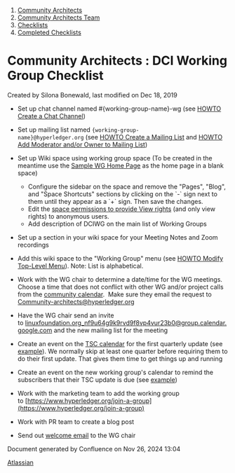 1. [Community Architects](index.html)
2. [Community Architects Team](Community-Architects-Team_20545564.html)
3. [Checklists](Checklists_20560801.html)
4. [Completed Checklists](Completed-Checklists_20560928.html)

# Community Architects : DCI Working Group Checklist

Created by Silona Bonewald, last modified on Dec 18, 2019

- Set up chat channel named #{working-group-name}-wg (see [HOWTO Create a Chat Channel](https://wiki.hyperledger.org/display/tools/Create+a+Chat+Channel))
- Set up mailing list named `{working-group-name}@hyperledger.org` (see [HOWTO Create a Mailing List](https://wiki.hyperledger.org/display/tools/Create+a+Mailing+List) and [HOWTO Add Moderator and/or Owner to Mailing List](https://lf-hyperledger.atlassian.net/wiki/pages/viewpage.action?pageId=20548258))
- Set up Wiki space using working group space (To be created in the meantime use the [Sample WG Home Page](https://wiki.hyperledger.org/display/tools/Sample+WG+Home+Page) as the home page in a blank space)
  
  - Configure the sidebar on the space and remove the "Pages", "Blog", and "Space Shortcuts" sections by clicking on the \`-\` sign next to them until they appear as a \`+\` sign. Then save the changes.
  - Edit the [space permissions to provide View rights](https://wiki.hyperledger.org/display/tools/Set+Space+Permissions+for+Anon+to+read+only) (and only view rights) to anonymous users.
  - Add description of DCIWG on the main list of Working Groups
- Set up a section in your wiki space for your Meeting Notes and Zoom recordings
- Add this wiki space to the "Working Group" menu (see [HOWTO Modify Top-Level Menu](https://wiki.hyperledger.org/display/tools/Modify+Top-Level+Menu)). Note: List is alphabetical.
- Work with the WG chair to determine a date/time for the WG meetings. Choose a time that does not conflict with other WG and/or project calls from the [community calendar](https://lf-hyperledger.atlassian.net/wiki/display/HYP/Calendar+of+Public+Meetings).  Make sure they email the request to [Community-architects@hyperledger.org](mailto:Community-architects@hyperledger.org)
- Have the WG chair send an invite to [linuxfoundation.org\_nf9u64g9k9rvd9f8vp4vur23b0@group.calendar.google.com](mailto:linuxfoundation.org_nf9u64g9k9rvd9f8vp4vur23b0@group.calendar.google.com) and the new mailing list for the meeting
- Create an event on the [TSC calendar](https://lists.hyperledger.org/g/tsc/calendar) for the first quarterly update (see [example](https://lists.hyperledger.org/g/tsc/addevent?eventid=352398&repeatid=0&calstart=2018-10-18)). We normally skip at least one quarter before requiring them to do their first update. That gives them time to get things up and running
- Create an event on the new working group's calendar to remind the subscribers that their TSC update is due (see [example](https://lists.hyperledger.org/g/twg-china/addevent?eventid=352397&repeatid=0&calstart=2018-10-18))
- Work with the marketing team to add the working group to [https://www.hyperledger.org/join-a-group](https://www.hyperledger.org/join-a-group)
- Work with PR team to create a blog post
- Send out [welcome email](https://docs.google.com/document/d/1fHg4_mE15NXFtk2KFpWaWoMbQ5t64CsWfbju233mR94/edit) to the WG chair

Document generated by Confluence on Nov 26, 2024 13:04

[Atlassian](http://www.atlassian.com/)
